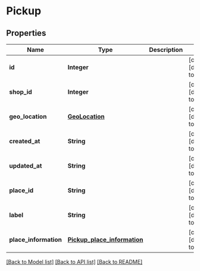 # Pickup
## Properties

| Name | Type | Description | Notes |
|------------ | ------------- | ------------- | -------------|
| **id** | **Integer** |  | [optional] [default to null] |
| **shop\_id** | **Integer** |  | [optional] [default to null] |
| **geo\_location** | [**GeoLocation**](GeoLocation.md) |  | [optional] [default to null] |
| **created\_at** | **String** |  | [optional] [default to null] |
| **updated\_at** | **String** |  | [optional] [default to null] |
| **place\_id** | **String** |  | [optional] [default to null] |
| **label** | **String** |  | [optional] [default to null] |
| **place\_information** | [**Pickup_place_information**](Pickup_place_information.md) |  | [optional] [default to null] |

[[Back to Model list]](../README.md#documentation-for-models) [[Back to API list]](../README.md#documentation-for-api-endpoints) [[Back to README]](../README.md)


